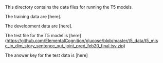 This directory contains the data files for running the T5 models. 

The training data are [here].

The development data are [here].

The test file for the T5 model is [here] (https://github.com/ElementalCognition/glucose/blob/master/t5_data/t5_misc_in_dim_story_sentence_out_joint_pred_feb20_final.tsv.zip)

The answer key for the test data is [here]
